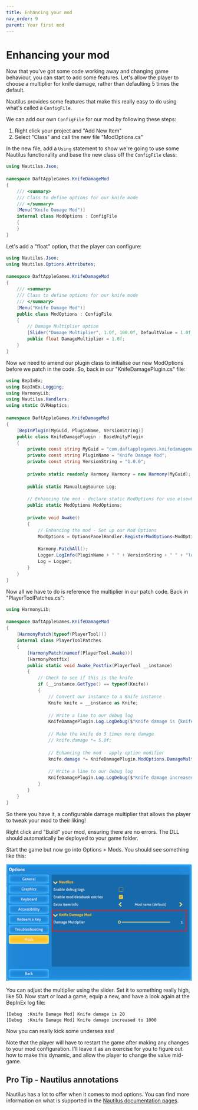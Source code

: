 ```yaml
---
title: Enhancing your mod
nav_order: 9
parent: Your first mod
---
```


# Enhancing your mod

Now that you've got some code working away and changing game behaviour, you can start to add some features. Let's allow the player to choose a multiplier for knife damage, rather than defaulting 5 times the default.

Nautilus provides some features that make this really easy to do using what's called a `ConfigFile`.

We can add our own `ConfigFile` for our mod by following these steps:

1. Right click your project and "Add New Item"
2. Select "Class" and call the new file "ModOptions.cs"

In the new file, add a `Using` statement to show we're going to use some Nautilus functionality and base the new class off the `ConfigFile` class:

```c#
using Nautilus.Json;

namespace DaftAppleGames.KnifeDamageMod
{
    /// <summary>
    /// Class to define options for our knife mode
    /// </summary>
    [Menu("Knife Damage Mod")]
    internal class ModOptions : ConfigFile
    {
    }
}
```

Let's add a "float" option, that the player can configure:

```c#
using Nautilus.Json;
using Nautilus.Options.Attributes;

namespace DaftAppleGames.KnifeDamageMod
{
    /// <summary>
    /// Class to define options for our knife mode
    /// </summary>
    [Menu("Knife Damage Mod")]
    public class ModOptions : ConfigFile
    {
        // Damage Multiplier option
        [Slider("Damage Multiplier", 1.0f, 100.0f, DefaultValue = 1.0f, Format = "{0:F2}")]
        public float DamageMultiplier = 1.0f;
    }
}
```

Now we need to amend our plugin class to initialise our new ModOptions before we patch in the code. So, back in our "KnifeDamagePlugin.cs" file:

```c#
using BepInEx;
using BepInEx.Logging;
using HarmonyLib;
using Nautilus.Handlers;
using static OVRHaptics;

namespace DaftAppleGames.KnifeDamageMod
{
    [BepInPlugin(MyGuid, PluginName, VersionString)]
    public class KnifeDamagePlugin : BaseUnityPlugin
    {
        private const string MyGuid = "com.daftapplegames.knifedamagemod";
        private const string PluginName = "Knife Damage Mod";
        private const string VersionString = "1.0.0";

        private static readonly Harmony Harmony = new Harmony(MyGuid);

        public static ManualLogSource Log;

        // Enhancing the mod - declare static ModOptions for use elsewhere
        public static ModOptions ModOptions;

        private void Awake()
        {
            // Enhancing the mod - Set up our Mod Options
            ModOptions = OptionsPanelHandler.RegisterModOptions<ModOptions>();

            Harmony.PatchAll();
            Logger.LogInfo(PluginName + " " + VersionString + " " + "loaded.");
            Log = Logger;
        }
    }
}
```

Now all we have to do is reference the multiplier in our patch code. Back in "PlayerToolPatches.cs":

```c#
using HarmonyLib;

namespace DaftAppleGames.KnifeDamageMod
{
    [HarmonyPatch(typeof(PlayerTool))]
    internal class PlayerToolPatches
    {
        [HarmonyPatch(nameof(PlayerTool.Awake))]
        [HarmonyPostfix]
        public static void Awake_Postfix(PlayerTool __instance)
        {
            // Check to see if this is the knife
            if (__instance.GetType() == typeof(Knife))
            {
                // Convert our instance to a Knife instance
                Knife knife = __instance as Knife;

                // Write a line to our debug log
                KnifeDamagePlugin.Log.LogDebug($"Knife damage is {knife.damage}");

                // Make the knife do 5 times more damage
                // knife.damage *= 5.0f;

                // Enhancing the mod - apply option modifier
                knife.damage *= KnifeDamagePlugin.ModOptions.DamageMultiplier;

                // Write a line to our debug log
                KnifeDamagePlugin.Log.LogDebug($"Knife damage increased to {knife.damage}");
            }
        }
    }
}
```

So there you have it, a configurable damage multiplier that allows the player to tweak your mod to their liking!

Right click and "Build" your mod, ensuring there are no errors. The DLL should automatically be deployed to your game folder.

Start the game but now go into Options > Mods. You should see something like this:

![](.\media\nautilusmodoptions.png)

You can adjust the multiplier using the slider. Set it to something really high, like 50. Now start or load a game, equip a new, and have a look again at the BepInEx log file:

```
[Debug  :Knife Damage Mod] Knife damage is 20
[Debug  :Knife Damage Mod] Knife damage increased to 1000
```

Now you can really kick some undersea ass!

Note that the player will have to restart the game after making any changes to your mod configuration. I'll leave it as an exercise for you to figure out how to make this dynamic, and allow the player to change the value mid-game.

## Pro Tip - Nautilus annotations

Nautilus has a lot to offer when it comes to mod options. You can find more information on what is supported in the [Nautilus documentation pages](https://subnauticamodding.github.io/Nautilus/api/Nautilus.Options.Attributes.html).

